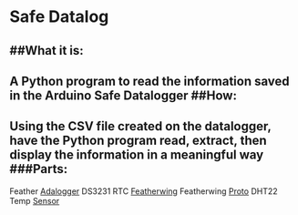 # Safe Datalog

##What it is:
---
A Python program to read the information saved in the Arduino Safe Datalogger
##How:
---
Using the CSV file created on the datalogger, have the Python program read, extract, then display the information in a meaningful way
###Parts:
---
Feather [Adalogger](https://www.adafruit.com/products/2795)
DS3231 RTC [Featherwing](https://www.adafruit.com/products/3028)
Featherwing [Proto](https://www.adafruit.com/products/2884)
DHT22 Temp [Sensor](https://www.adafruit.com/products/385)
